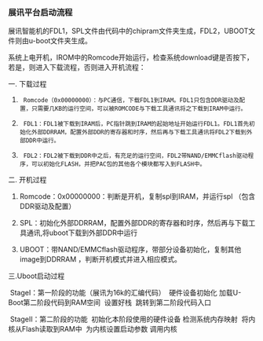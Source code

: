 ### 展讯平台启动流程

展讯智能机的FDL1，SPL文件由代码中的chipram文件夹生成，FDL2，UBOOT文件则由u-boot文件夹生成。

系统上电开机，IROM中的Romcode开始运行，检查系统download键是否按下，若是，则进入下载流程，否则进入开机流程：

一.   下载过程

1.      Romcode（0x00000000）：与PC通信，下载FDL1到IRAM。FDL1只包含DDR驱动及配置，只需要几KB的运行空间，可以被ROMCODE与下载工具通讯将之下载到IRAM中运行。

2.      FDL1：FDL1被下载到IRAM后，PC指针跳到IRAM的起始地址开始运行FDL1。FDL1首先初始化外部DDRRAM，配置外部DDR的寄存器和时序，然后再与下载工具通讯将FDL2下载到外部DDR中运行。

3.      FDL2：FDL2被下载到DDR中之后，有充足的运行空间，FDL2带NAND/EMMCflash驱动程序，可以初始化FLASH，并把PAC包的其他各个模块都写入到FLASH中。



二. 开机过程

1.  Romcode：0x00000000：判断是开机，复制spl到IRAM，并运行spl （包含DDR驱动及配置）

2. SPL：初始化外部DDRRAM，配置外部DDR的寄存器和时序，然后再与下载工具通讯,将uboot下载到外部DDR中运行

3. UBOOT：带NAND/EMMCflash驱动程序，带部分设备初始化，复制其他image到DDRRAM ，判断开机模式并进入相应模式。



三.Uboot启动过程

​	StageI：第一阶段的功能（展讯为16k的汇编代码）
​		硬件设备初始化
​		加载U-Boot第二阶段代码到RAM空间
​		设置好栈
​		跳转到第二阶段代码入口

​	StageII：第二阶段的功能
​		初始化本阶段使用的硬件设备
​		检测系统内存映射
​		将内核从Flash读取到RAM中
​		为内核设置启动参数
​		调用内核